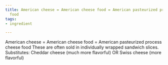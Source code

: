 ```yaml
---
title: American cheese = American cheese food = American pasteurized process cheese
  food
tags:
- ingredient

---
```

American cheese = American cheese food = American pasteurized process cheese food These are often sold in individually wrapped sandwich slices. Substitutes: Cheddar cheese (much more flavorful) OR Swiss cheese (more flavorful)
